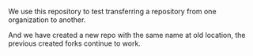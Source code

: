 We use this repository to test transferring a repository from one organization to another.

And we have created a new repo with the same name at old location, the previous created forks continue to work.
